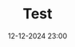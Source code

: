 ---
layout: ../../../layouts/Actu.astro
date : "12-12-2024 23:00"

title: "Test"

auteur :
  - lettres
  - sse

image : "/assets/fildactus/evenements/JUSSIEU.png"

source : "rien"
---